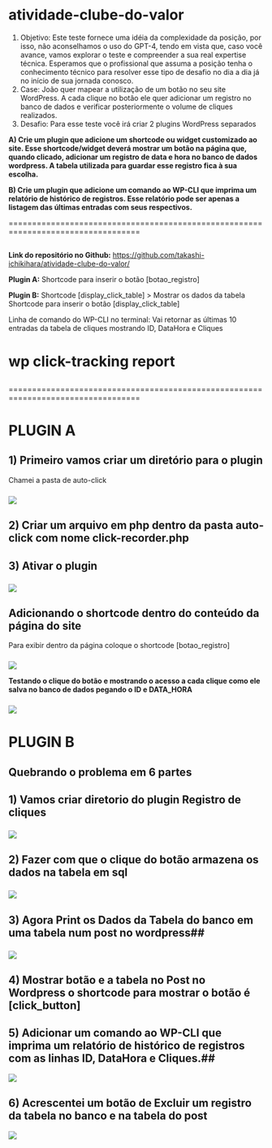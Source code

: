 # atividade-clube-do-valor
1. Objetivo: Este teste fornece uma idéia da complexidade da posição, por isso, não aconselhamos o uso do GPT-4, tendo em vista que, caso você avance, vamos explorar o teste e compreender a sua real expertise técnica. Esperamos que o profissional que assuma a posição tenha o conhecimento técnico para resolver esse tipo de desafio no dia a dia já no início de sua jornada conosco. 
2. Case: João quer mapear a utilização de um botão no seu site WordPress. A cada clique no botão ele quer adicionar um registro no banco de dados e verificar posteriormente o volume de cliques realizados.
3. Desafio: Para esse teste você irá criar 2 plugins WordPress separados

**A) Crie um plugin que adicione um shortcode ou widget customizado ao site. Esse shortcode/widget deverá mostrar um botão na página que, quando clicado, adicionar um registro de data e hora no banco de dados wordpress. A tabela utilizada para guardar esse registro fica à sua escolha.**

**B) Crie um plugin que adicione um comando ao WP-CLI que imprima um relatório de histórico de registros. Esse relatório pode ser apenas a listagem das últimas entradas com seus respectivos.**

==================================================================================
##                                                    
<!--
                         _      __           _   _         
                        | |    / _|         | | (_)        
  _ __     ___    _ __  | |_  | |_    ___   | |  _    ___  
 | '_ \   / _ \  | '__| | __| |  _|  / _ \  | | | |  / _ \ 
 | |_) | | (_) | | |    | |_  | |   | (_) | | | | | | (_) |
 | .__/   \___/  |_|     \__| |_|    \___/  |_| |_|  \___/ 
 | |                                                       
 |_|                                                       

  _           _          _       _   _      _   _                            
 | |         (_)        | |     (_) | |    (_) | |                           
 | |_         _    ___  | |__    _  | | __  _  | |__     __ _   _ __    __ _ 
 | __|       | |  / __| | '_ \  | | | |/ / | | | '_ \   / _` | | '__|  / _` |
 | |_   _    | | | (__  | | | | | | |   <  | | | | | | | (_| | | |    | (_| |
  \__| (_)   |_|  \___| |_| |_| |_| |_|\_\ |_| |_| |_|  \__,_| |_|     \__,_|
                                                                             


-->

**Link do repositório no Github:**
https://github.com/takashi-ichikihara/atividade-clube-do-valor/ 

**Plugin A:**
Shortcode para inserir o botão [botao_registro]

**Plugin B:**
Shortcode [display_click_table] > Mostrar os dados da tabela
Shortcode para inserir o botão  [display_click_table]

Linha de comando do WP-CLI no terminal: Vai retornar as últimas 10 entradas da tabela de cliques mostrando ID, DataHora e Cliques
# **wp click-tracking report** #
##
==================================================================================

# PLUGIN A
## 1) Primeiro vamos criar um diretório para o plugin
Chamei a pasta de auto-click
###
<img src='/images/ativ1.jpg'>

## 2) Criar um arquivo em php dentro da pasta auto-click com nome click-recorder.php
## 3) Ativar o plugin
###
<img src='/images/ativ1a.jpg'>

## Adicionando o shortcode dentro do conteúdo da página do site
Para exibir dentro da página coloque o shortcode [botao_registro]
###
<img src='/images/ativ2.jpg'>

**Testando o clique do botão e mostrando o acesso a cada clique como ele salva no banco de dados pegando o ID e DATA_HORA**
###
<img src='/images/ativ3.jpg'>

# PLUGIN B

## **Quebrando o problema em 6 partes**

## 1) Vamos criar diretorio do plugin **Registro de cliques**

###
<img src='/images/ativ01.jpg'>

## 2) Fazer com que o clique do botão armazena os dados na tabela em sql ##

###
<img src='/images/ativ02.jpg'>

## 3) Agora Print os Dados da Tabela do banco em uma tabela num post no wordpress##
###
<img src='/images/ativ03.jpg'>

## 4) Mostrar botão e a tabela no Post no Wordpress o shortcode para mostrar o botão é [click_button] ##
###

## 5) **Adicionar um comando ao WP-CLI que imprima um relatório de histórico de registros com as linhas ID, DataHora e Cliques.**##
<img src='/images/ativ04.jpg'>



###
## 6) Acrescentei um botão de Excluir um registro da tabela no banco e na tabela do post
<img src='/images/ativ05.jpg'>

